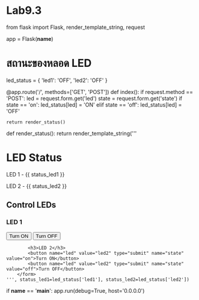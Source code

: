 # Lab9.3

from flask import Flask, render_template_string, request
 
app = Flask(__name__)
 
# สถานะของหลอด LED
led_status = {
    'led1': 'OFF',
    'led2': 'OFF'
}
 
@app.route('/', methods=['GET', 'POST'])
def index():
    if request.method == 'POST':
        led = request.form.get('led')
        state = request.form.get('state')
        if state == 'on':
            led_status[led] = 'ON'
        elif state == 'off':
            led_status[led] = 'OFF'
   
    return render_status()
 
def render_status():
    return render_template_string('''
        <h1>LED Status</h1>
        <p>LED 1 - {{ status_led1 }}</p>
        <p>LED 2 - {{ status_led2 }}</p>
        <h2>Control LEDs</h2>
        <form method="POST">
            <h3>LED 1</h3>
            <button name="led" value="led1" type="submit" name="state" value="on">Turn ON</button>
            <button name="led" value="led1" type="submit" name="state" value="off">Turn OFF</button>
 
            <h3>LED 2</h3>
            <button name="led" value="led2" type="submit" name="state" value="on">Turn ON</button>
            <button name="led" value="led2" type="submit" name="state" value="off">Turn OFF</button>
        </form>
    ''', status_led1=led_status['led1'], status_led2=led_status['led2'])
 
if __name__ == '__main__':
    app.run(debug=True, host='0.0.0.0')
